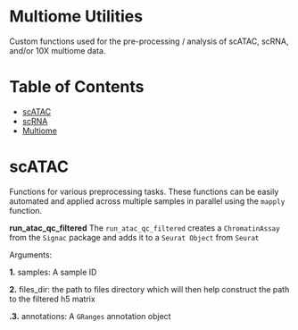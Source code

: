 # Multiome Utilities
Custom functions used for the pre-processing / analysis of scATAC, scRNA, and/or 10X multiome data.

# Table of Contents
- [scATAC](#scatac)
- [scRNA](#scrna)
- [Multiome](#multiome)

# scATAC
Functions for various preprocessing tasks. These functions can be easily automated and applied across multiple samples in parallel using the `mapply` function. 

**run_atac_qc_filtered**
The `run_atac_qc_filtered` creates a `ChromatinAssay` from the `Signac` package and adds it to a `Seurat Object` from `Seurat`

Arguments:

**1.** samples: A sample ID

**2.** files_dir: the path to files directory which will then help construct the path to the filtered h5 matrix

**.3.** annotations: A `GRanges` annotation object




